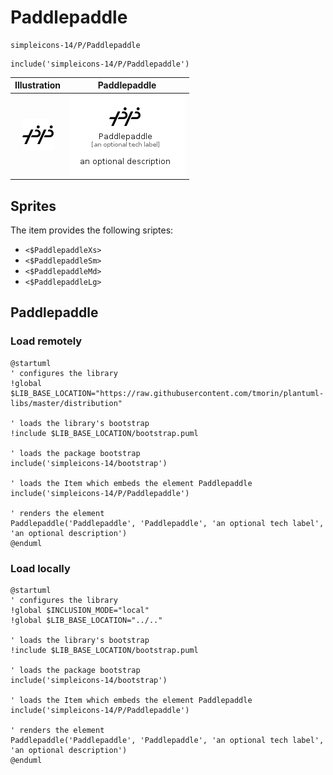# Paddlepaddle


```text
simpleicons-14/P/Paddlepaddle
```

```text
include('simpleicons-14/P/Paddlepaddle')
```



| Illustration | Paddlepaddle |
| :---: | :---: |
| ![illustration for Illustration](../../simpleicons-14/P/Paddlepaddle.png) | ![illustration for Paddlepaddle](../../simpleicons-14/P/Paddlepaddle.Local.png) |



## Sprites
The item provides the following sriptes:

- `<$PaddlepaddleXs>`
- `<$PaddlepaddleSm>`
- `<$PaddlepaddleMd>`
- `<$PaddlepaddleLg>`





## Paddlepaddle

### Load remotely
```plantuml
@startuml
' configures the library
!global $LIB_BASE_LOCATION="https://raw.githubusercontent.com/tmorin/plantuml-libs/master/distribution"

' loads the library's bootstrap
!include $LIB_BASE_LOCATION/bootstrap.puml

' loads the package bootstrap
include('simpleicons-14/bootstrap')

' loads the Item which embeds the element Paddlepaddle
include('simpleicons-14/P/Paddlepaddle')

' renders the element
Paddlepaddle('Paddlepaddle', 'Paddlepaddle', 'an optional tech label', 'an optional description')
@enduml
```

### Load locally
```plantuml
@startuml
' configures the library
!global $INCLUSION_MODE="local"
!global $LIB_BASE_LOCATION="../.."

' loads the library's bootstrap
!include $LIB_BASE_LOCATION/bootstrap.puml

' loads the package bootstrap
include('simpleicons-14/bootstrap')

' loads the Item which embeds the element Paddlepaddle
include('simpleicons-14/P/Paddlepaddle')

' renders the element
Paddlepaddle('Paddlepaddle', 'Paddlepaddle', 'an optional tech label', 'an optional description')
@enduml
```

